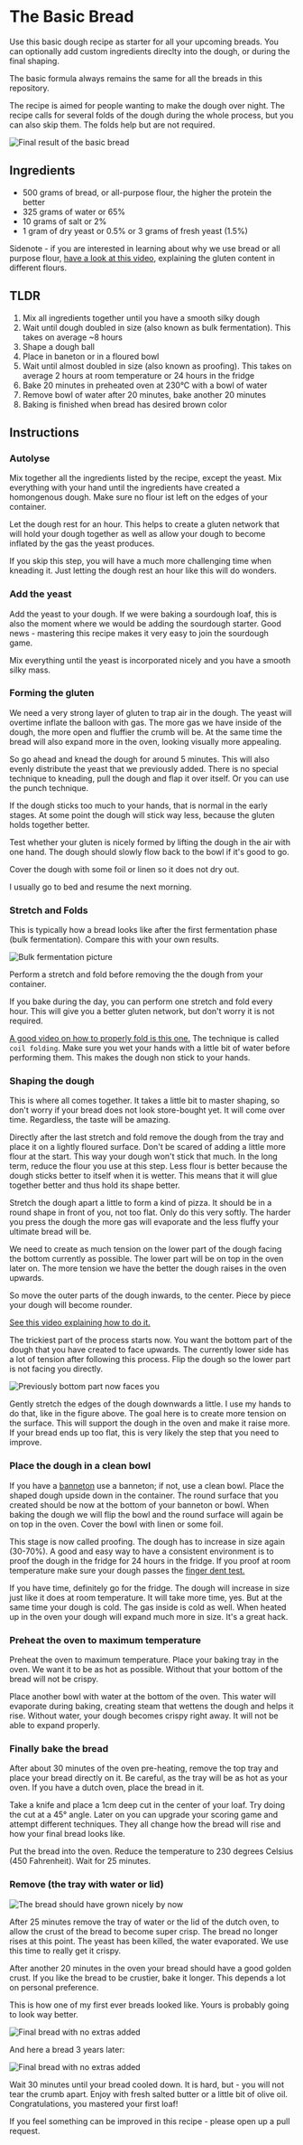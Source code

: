# The Basic Bread

Use this basic dough recipe as starter for all your upcoming breads.
You can optionally add custom ingredients direclty into the dough, or
during the final shaping.

The basic formula always remains the same for all the breads in this repository.

The recipe is aimed for people wanting to make the dough over night.
The recipe calls for several folds of the dough during the whole process,
but you can also skip them. The folds help but are not required.

![Final result of the basic bread](../images/basic-bread-crumbshot.jpeg)


## Ingredients

- 500 grams of bread, or all-purpose flour, the higher the protein the better
- 325 grams of water or 65%
- 10 grams of salt or 2%
- 1 gram of dry yeast or 0.5% or 3 grams of fresh yeast (1.5%)

Sidenote - if you are interested in learning about why we use bread or all purpose flour,
[have a look at this video](https://www.instagram.com/p/Bju7aazn27T/?hl=en),
explaining the gluten content in different flours.

## TLDR

1. Mix all ingredients together until you have a smooth silky dough
2. Wait until dough doubled in size (also known as bulk fermentation). This takes
  on average ~8 hours
3. Shape a dough ball
4. Place in baneton or in a floured bowl
5. Wait until almost doubled in size (also known as proofing). This takes on
average 2 hours at room temperature or 24 hours in the fridge
6. Bake 20 minutes in preheated oven at 230°C with a bowl of water
7. Remove bowl of water after 20 minutes, bake another 20 minutes
8. Baking is finished when bread has desired brown color

## Instructions

### Autolyse

Mix together all the ingredients listed by the recipe, except the yeast.
Mix everything with your hand until the ingredients have created a homongenous dough.
Make sure no flour ist left on the edges of your container.

Let the dough rest for an hour. This helps to create a gluten network that will
hold your dough together as well as allow your dough to become inflated
by the gas the yeast produces.

If you skip this step, you will have a much more challenging time when kneading it.
Just letting the dough rest an hour like this will do wonders.

### Add the yeast

Add the yeast to your dough. If we were baking a sourdough loaf, this is also the moment
where we would be adding the sourdough starter. Good news - mastering this recipe
makes it very easy to join the sourdough game.

Mix everything until the yeast is incorporated nicely and you have a smooth silky mass.

### Forming the gluten

We need a very strong layer of gluten to trap air in the dough.
The yeast will overtime inflate the balloon with gas.
The more gas we have inside of the dough, the more open and fluffier
the crumb will be. At the same time the bread will also expand
more in the oven, looking visually more appealing.

So go ahead and knead the dough for around 5 minutes.
This will also evenly distribute the yeast that we previously added.
There is no special technique to kneading, pull the dough and flap it
over itself. Or you can use the punch technique.

If the dough sticks too much to your hands, that is normal in the early stages.
At some point the dough will stick way less, because the gluten holds together better.

Test whether your gluten is nicely formed by lifting the dough in the air with one hand.
The dough should slowly flow back to the bowl if it's good to go.

Cover the dough with some foil or linen so it does not dry out.

I usually go to bed and resume the next morning.

### Stretch and Folds

This is typically how a bread looks like after the first fermentation phase (bulk fermentation). Compare this with your own results.

![Bulk fermentation picture](../images/basic-bread-bulk-fermentation.jpeg)

Perform a stretch and fold before removing the the dough from your container.

If you bake during the day, you can perform one stretch and fold every hour.
This will give you a better gluten network, but don't worry it is not required.

[A good video on how to properly fold is this one.](https://www.youtube.com/watch?v=6JQm2n4aVZc)
The technique is called `coil folding`. Make sure you wet your hands with a
little bit of water before performing them. This makes the dough non stick to your hands.


### Shaping the dough

This is where all comes together. It takes a little bit to master shaping,
so don't worry if your bread does not look store-bought yet. It will come over time.
Regardless, the taste will be amazing.

Directly after the last stretch and fold remove the dough from the tray and
place it on a lightly floured surface. Don't be scared of adding a little more
flour at the start.  This way your dough won't stick that much.
In the long term, reduce the flour you use at this step. Less flour is better
because the dough sticks better to itself when it is wetter.
This means that it will glue together better and thus hold its shape better.

Stretch the dough apart a little to form a kind of pizza. It should be in a
round shape in front of you, not too flat. Only do this very softly. The
harder you press the dough the more gas will evaporate and the less fluffy
your ultimate bread will be.

We need to create as much tension on the lower part of the dough facing the
bottom currently as possible. The lower part will be on top in the oven later
on. The more tension we have the better the dough raises in the oven upwards.

So move the outer parts of the dough inwards, to the center.
Piece by piece your dough will become rounder.

[See this video explaining how to do it.](https://www.youtube.com/watch?v=5--bR1mPiZE)

The trickiest part of the process starts now.
You want the bottom part of the dough that you have created to face upwards. The
currently lower side has a lot of tension after following this process.
Flip the dough so the lower part is not facing you directly.

![Previously bottom part now faces you](../images/basic-bread-shaped-bread.jpeg)

Gently stretch the edges of the dough downwards a little. I use my hands to do that, like in the figure above.
The goal here is to create more tension on the surface.
This will support the dough in the oven and make it raise more.
If your bread ends up too flat, this is very likely the step that you need to improve.

### Place the dough in a clean bowl

If you have a [banneton](tools.md#banneton-optional) use a banneton; if not, use a clean bowl.
Place the shaped dough upside down in the container.
The round surface that you created should be now at the bottom of your banneton or bowl.
When baking the dough we will flip the bowl and the round surface will again be
on top in the oven. Cover the bowl with linen or some foil.

This stage is now called proofing. The dough has to increase in size again
(30-70%). A good and easy way to have a consistent environment is to proof
the dough in the fridge for 24 hours in the fridge. If you proof at room
temperature make sure your dough passes the
[finger dent test.](https://www.youtube.com/watch?v=6oAfl1u0fIw)

If you have time, definitely go for the fridge. The dough will increase in size
just like it does at room temperature. It will take more time, yes. But at the same
time your dough is cold. The gas inside is cold as well. When heated up in the oven
your dough will expand much more in size. It's a great hack.

### Preheat the oven to maximum temperature

Preheat the oven to maximum temperature. Place your baking tray in the oven.
We want it to be as hot as possible. Without that your bottom of the bread will not be crispy.

Place another bowl with water at the bottom of the oven. This water will
evaporate during baking, creating steam that wettens the dough and helps it rise.
Without water, your dough becomes crispy right away.
It will not be able to expand properly.

### Finally bake the bread

After about 30 minutes of the oven pre-heating, remove the top tray and
place your bread directly on it.  Be careful, as the tray will be as
hot as your oven.  If you have a dutch oven, place the bread in it.

Take a knife and place a 1cm deep cut in the center of your loaf. Try doing
the cut at a 45° angle. Later on you can upgrade your scoring game and
attempt different techniques. They all change how the bread will rise
and how your final bread looks like.

Put the bread into the oven. Reduce the temperature to 230 degrees
Celsius (450 Fahrenheit). Wait for 25 minutes.

### Remove (the tray with water or lid)

![The bread should have grown nicely by now](../images/grow.jpg)

After 25 minutes remove the tray of water or the lid of the dutch oven,
to allow the crust of the bread to become super crisp.
The bread no longer rises at this point. The yeast has been killed,
the water evaporated. We use this time to really get it crispy.

After another 20 minutes in the oven your bread should have a good golden crust.
If you like the bread to be crustier, bake it longer. This depends a lot on personal preference.

This is how one of my first ever breads looked like. Yours is probably going to look way better.

![Final bread with no extras added](../images/final-basic-bread.jpg)

And here a bread 3 years later:

![Final bread with no extras added](../images/basic-bread-crumbshot.jpeg)

Wait 30 minutes until your bread cooled down. It is hard, but - you will not
tear the crumb apart. Enjoy with fresh salted butter or a little bit of olive oil. Congratulations, you mastered your first loaf!

If you feel something can be improved in this recipe - please open up a pull request.
